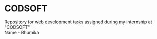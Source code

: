# CODSOFT
Repository for web development tasks assigned during my internship at "CODSOFT"
<br>
Name - Bhumika
